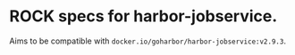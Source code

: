 # ROCK specs for harbor-jobservice.

Aims to be compatible with `docker.io/goharbor/harbor-jobservice:v2.9.3`.

